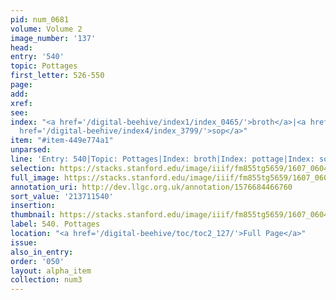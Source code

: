 ```yaml
---
pid: num_0681
volume: Volume 2
image_number: '137'
head:
entry: '540'
topic: Pottages
first_letter: 526-550
page:
add:
xref:
see:
index: "<a href='/digital-beehive/index1/index_0465/'>broth</a>|<a href='/digital-beehive/index4/index_3093/'>pottage</a>|<a
  href='/digital-beehive/index4/index_3799/'>sop</a>"
item: "#item-449e774a1"
unparsed:
line: 'Entry: 540|Topic: Pottages|Index: broth|Index: pottage|Index: sop|#item-449e774a1'
selection: https://stacks.stanford.edu/image/iiif/fm855tg5659/1607_0604/450,1540,2907,686/full/0/default.jpg
full_image: https://stacks.stanford.edu/image/iiif/fm855tg5659/1607_0604/full/full/0/default.jpg
annotation_uri: http://dev.llgc.org.uk/annotation/1576684466760
sort_value: '213711540'
insertion:
thumbnail: https://stacks.stanford.edu/image/iiif/fm855tg5659/1607_0604/450,1540,600,180/250,/0/default.jpg
label: 540. Pottages
location: "<a href='/digital-beehive/toc/toc2_127/'>Full Page</a>"
issue:
also_in_entry:
order: '050'
layout: alpha_item
collection: num3
---
```

